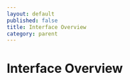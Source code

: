 ```yaml
---
layout: default
published: false
title: Interface Overview
category: parent
---
```


# Interface Overview
